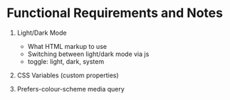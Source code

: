 # Functional Requirements and Notes

1. Light/Dark Mode
    - What HTML markup to use
    - Switching between light/dark mode via js
    - toggle: light, dark, system

2. CSS Variables (custom properties)

3. Prefers-colour-scheme media query

